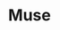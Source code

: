 ---
title: Muse
crosslinks:
- guidinglight
- radiohead
- place
- qotsa
- excgarated
- weezer
- Preview
- outrun
- musecirclejerk
- radioheadcirclejerk
- spongemuse
- BiffyClyro
- Coldplay
- musescones
- KarmaCourt
- lewronggeneration
- AskReddit
- FallOutBoy
- progrockmusic
- Music
---